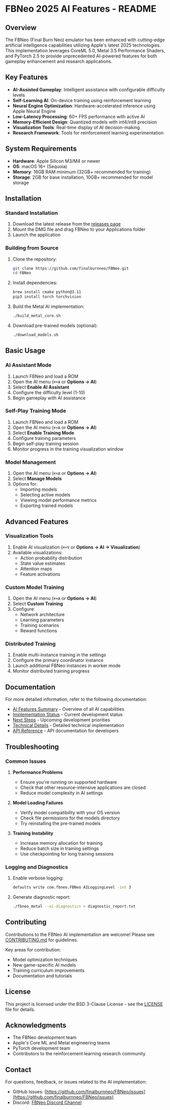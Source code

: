 # FBNeo 2025 AI Features - README

## Overview

The FBNeo (Final Burn Neo) emulator has been enhanced with cutting-edge artificial intelligence capabilities utilizing Apple's latest 2025 technologies. This implementation leverages CoreML 5.0, Metal 3.5 Performance Shaders, and PyTorch 2.5 to provide unprecedented AI-powered features for both gameplay enhancement and research applications.

## Key Features

- **AI-Assisted Gameplay**: Intelligent assistance with configurable difficulty levels
- **Self-Learning AI**: On-device training using reinforcement learning
- **Neural Engine Optimization**: Hardware-accelerated inference using Apple Neural Engine
- **Low-Latency Processing**: 60+ FPS performance with active AI
- **Memory-Efficient Design**: Quantized models with int4/int8 precision
- **Visualization Tools**: Real-time display of AI decision-making
- **Research Framework**: Tools for reinforcement learning experimentation

## System Requirements

- **Hardware**: Apple Silicon M3/M4 or newer
- **OS**: macOS 16+ (Sequoia)
- **Memory**: 16GB RAM minimum (32GB+ recommended for training)
- **Storage**: 2GB for base installation, 10GB+ recommended for model storage

## Installation

### Standard Installation

1. Download the latest release from the [releases page](https://github.com/finalburnneo/FBNeo/releases)
2. Mount the DMG file and drag FBNeo to your Applications folder
3. Launch the application

### Building from Source

1. Clone the repository:
   ```bash
   git clone https://github.com/finalburnneo/FBNeo.git
   cd FBNeo
   ```

2. Install dependencies:
   ```bash
   brew install cmake python@3.11
   pip3 install torch torchvision
   ```

3. Build the Metal AI implementation:
   ```bash
   ./build_metal_core.sh
   ```

4. Download pre-trained models (optional):
   ```bash
   ./download_models.sh
   ```

## Basic Usage

### AI Assistant Mode

1. Launch FBNeo and load a ROM
2. Open the AI menu (`⌘+A` or **Options → AI**)
3. Select **Enable AI Assistant**
4. Configure the difficulty level (1-10)
5. Begin gameplay with AI assistance

### Self-Play Training Mode

1. Launch FBNeo and load a ROM
2. Open the AI menu (`⌘+A` or **Options → AI**)
3. Select **Enable Training Mode**
4. Configure training parameters
5. Begin self-play training session
6. Monitor progress in the training visualization window

### Model Management

1. Open the AI menu (`⌘+A` or **Options → AI**)
2. Select **Manage Models**
3. Options for:
   - Importing models
   - Selecting active models
   - Viewing model performance metrics
   - Exporting trained models

## Advanced Features

### Visualization Tools

1. Enable AI visualization (`⌘+V` or **Options → AI → Visualization**)
2. Available visualizations:
   - Action probability distribution
   - State value estimates
   - Attention maps
   - Feature activations

### Custom Model Training

1. Open the AI menu (`⌘+A` or **Options → AI**)
2. Select **Custom Training**
3. Configure:
   - Network architecture
   - Learning parameters
   - Training scenarios
   - Reward functions

### Distributed Training

1. Enable multi-instance training in the settings
2. Configure the primary coordinator instance
3. Launch additional FBNeo instances in worker mode
4. Monitor distributed training progress

## Documentation

For more detailed information, refer to the following documentation:

- [AI Features Summary](2025_AI_Features_Summary.md) - Overview of all AI capabilities
- [Implementation Status](Implementation_Status_Update.md) - Current development status
- [Next Steps](2025_AI_Next_Steps.md) - Upcoming development priorities
- [Technical Details](Advanced_AI_Implementation_2025.md) - Detailed technical implementation
- [API Reference](./ai_api/README.md) - API documentation for developers

## Troubleshooting

### Common Issues

1. **Performance Problems**
   - Ensure you're running on supported hardware
   - Check that other resource-intensive applications are closed
   - Reduce model complexity in AI settings

2. **Model Loading Failures**
   - Verify model compatibility with your OS version
   - Check file permissions for the models directory
   - Try reinstalling the pre-trained models

3. **Training Instability**
   - Increase memory allocation for training
   - Reduce batch size in training settings
   - Use checkpointing for long training sessions

### Logging and Diagnostics

1. Enable verbose logging:
   ```bash
   defaults write com.fbneo.FBNeo AILoggingLevel -int 3
   ```

2. Generate diagnostic report:
   ```bash
   ./fbneo_metal --ai-diagnostics > diagnostic_report.txt
   ```

## Contributing

Contributions to the FBNeo AI implementation are welcome! Please see [CONTRIBUTING.md](../CONTRIBUTING.md) for guidelines.

Key areas for contribution:
- Model optimization techniques
- New game-specific AI models
- Training curriculum improvements
- Documentation and tutorials

## License

This project is licensed under the BSD 3-Clause License - see the [LICENSE](../LICENSE) file for details.

## Acknowledgments

- The FBNeo development team
- Apple's Core ML and Metal engineering teams
- PyTorch development team
- Contributors to the reinforcement learning research community

## Contact

For questions, feedback, or issues related to the AI implementation:
- GitHub Issues: [https://github.com/finalburnneo/FBNeo/issues](https://github.com/finalburnneo/FBNeo/issues)
- Discord: [FBNeo Discord Channel](https://discord.gg/xAg5Ve) 